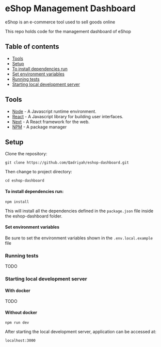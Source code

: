 # eShop Management Dashboard

eShop is an e-commerce tool used to sell goods online

This repo holds code for the management dashboard of eShop

## Table of contents

- [Tools](#tools)
- [Setup](#setup)
- [To install dependencies run](#to-install-dependencies-run)
- [Set environment variables](#set-environment-variables)
- [Running tests](#running-tests)
- [Starting local development server](#starting-local-development-server)

## Tools

- [Node](https://nodejs.org/docs/latest/api/) - A Javascript runtime environment.
- [React](https://react.dev/reference/react) - A Javascript library for building user interfaces.
- [Next](https://nextjs.org/docs) - A React framework for the web.
- [NPM](https://www.npmjs.com/) - A package manager

## Setup

Clone the repository:

```
git clone https://github.com/Qadriyah/eshop-dashboard.git
```

Then change to project directory:

```
cd eshop-dashboard
```

#### To install dependencies run:

```
npm install
```

This will install all the dependencies defined in the `package.json` file inside the eshop-dashboard folder.

#### Set environment variables

Be sure to set the environment variables shown in the `.env.local.example` file

### Running tests

TODO

### Starting local development server

#### With docker

TODO

#### Without docker

```
npm run dev
```

After starting the local development server, application can be accessed at:

```
localhost:3000
```
